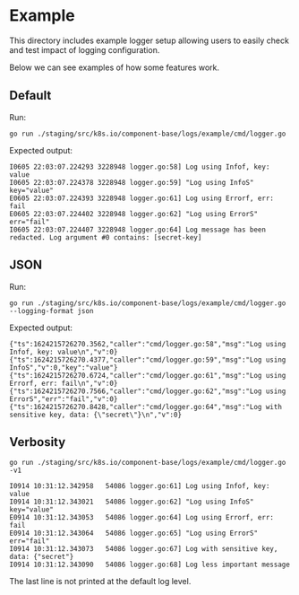 # Example

This directory includes example logger setup allowing users to easily check and test impact of logging configuration. 

Below we can see examples of how some features work.

## Default

Run:
```console
go run ./staging/src/k8s.io/component-base/logs/example/cmd/logger.go
```

Expected output:
```
I0605 22:03:07.224293 3228948 logger.go:58] Log using Infof, key: value
I0605 22:03:07.224378 3228948 logger.go:59] "Log using InfoS" key="value"
E0605 22:03:07.224393 3228948 logger.go:61] Log using Errorf, err: fail
E0605 22:03:07.224402 3228948 logger.go:62] "Log using ErrorS" err="fail"
I0605 22:03:07.224407 3228948 logger.go:64] Log message has been redacted. Log argument #0 contains: [secret-key]
```

## JSON 

Run:
```console
go run ./staging/src/k8s.io/component-base/logs/example/cmd/logger.go --logging-format json
```

Expected output:
```
{"ts":1624215726270.3562,"caller":"cmd/logger.go:58","msg":"Log using Infof, key: value\n","v":0}
{"ts":1624215726270.4377,"caller":"cmd/logger.go:59","msg":"Log using InfoS","v":0,"key":"value"}
{"ts":1624215726270.6724,"caller":"cmd/logger.go:61","msg":"Log using Errorf, err: fail\n","v":0}
{"ts":1624215726270.7566,"caller":"cmd/logger.go:62","msg":"Log using ErrorS","err":"fail","v":0}
{"ts":1624215726270.8428,"caller":"cmd/logger.go:64","msg":"Log with sensitive key, data: {\"secret\"}\n","v":0}
```

## Verbosity

```console
go run ./staging/src/k8s.io/component-base/logs/example/cmd/logger.go -v1
```

```
I0914 10:31:12.342958   54086 logger.go:61] Log using Infof, key: value
I0914 10:31:12.343021   54086 logger.go:62] "Log using InfoS" key="value"
E0914 10:31:12.343053   54086 logger.go:64] Log using Errorf, err: fail
E0914 10:31:12.343064   54086 logger.go:65] "Log using ErrorS" err="fail"
I0914 10:31:12.343073   54086 logger.go:67] Log with sensitive key, data: {"secret"}
I0914 10:31:12.343090   54086 logger.go:68] Log less important message
```

The last line is not printed at the default log level.
